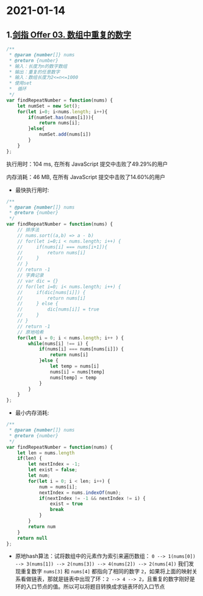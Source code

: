 # 2021-01-14

## 1.[剑指 Offer 03. 数组中重复的数字](https://leetcode-cn.com/problems/shu-zu-zhong-zhong-fu-de-shu-zi-lcof/)

```js
/**
 * @param {number[]} nums
 * @return {number}
 * 输入：长度为n的数字数组
 * 输出：重复的任意数字
 * 输入：数组长度为2<=n<=1000
 * 使用set
 *  循环
 */
var findRepeatNumber = function(nums) {
    let numSet = new Set();
    for(let i=0; i<nums.length; i++){
        if(numSet.has(nums[i])){
            return nums[i];
        }else{
            numSet.add(nums[i])
        }
    }
};
```

执行用时：104 ms, 在所有 JavaScript 提交中击败了49.29%的用户

内存消耗：46 MB, 在所有 JavaScript 提交中击败了14.60%的用户

- 最快执行用时:

```js
/**
 * @param {number[]} nums
 * @return {number}
 */
var findRepeatNumber = function(nums) {
    // 排序法
    // nums.sort((a,b) => a - b)
    // for(let i=0;i < nums.length; i++) {
    //     if(nums[i] === nums[i+1]){
    //         return nums[i]
    //     }
    // }
    // return -1
    // 字典记录
    // var dic = {}
    // for(let i=0; i< nums.length; i++) {
    //     if(dic[nums[i]]) {
    //         return nums[i]
    //     } else {
    //         dic[nums[i]] = true
    //     }
    // }
    // return -1
    // 原地哈希
    for(let i = 0; i < nums.length; i++ ) {
        while(nums[i] !== i) {
            if(nums[i] === nums[nums[i]]) {
                return nums[i]
            }else {
                let temp = nums[i]
                nums[i] = nums[temp]
                nums[temp] = temp
            }
        }
    }
};
```

- 最小内存消耗:

```js
/**
 * @param {number[]} nums
 * @return {number}
 */
var findRepeatNumber = function(nums) {
    let len = nums.length
    if(len) {
        let nextIndex = -1;
        let exist = false;
        let num;
        for(let i = 0; i < len; i++) {
            num = nums[i];
            nextIndex = nums.indexOf(num);
            if(nextIndex != -1 && nextIndex != i) {
                exist = true
                break
            }
        }
        return num
    }
    return null
};
```

- 原地hash算法：试将数组中的元素作为索引来遍历数组：
   `0 --> 1(nums[0]) --> 3(nums[1]) --> 2(nums[3]) --> 4(nums[2]) --> 2(nums[4])`
   我们发现重复数字 `nums[3]` 和 `nums[4]` 都指向了相同的数字 `2`，如果将上面的映射关系看做链表，那就是链表中出现了环：`2 --> 4 --> 2`，且重复的数字刚好是环的入口节点的值。所以可以将题目转换成求链表环的入口节点

